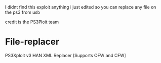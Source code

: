 
I didnt find this exploit anything i just edited so you can replace any file on the ps3 from usb

credit is the PS3Ploit team

# File-replacer
PS3Xploit v3 HAN XML Replacer [Supports OFW and CFW] 
